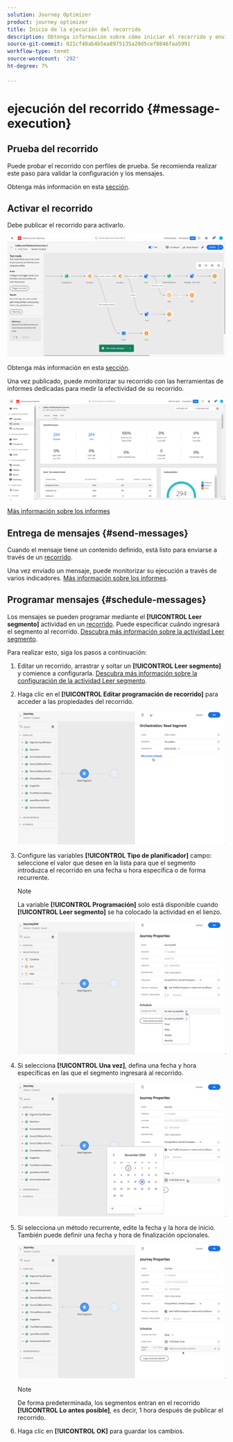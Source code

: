 ```yaml
---
solution: Journey Optimizer
product: journey optimizer
title: Inicio de la ejecución del recorrido
description: Obtenga información sobre cómo iniciar el recorrido y enviar mensajes
source-git-commit: 021cf48ab4b5ea8975135a20d5cef8846faa5991
workflow-type: tm+mt
source-wordcount: '292'
ht-degree: 7%

---
```



# ejecución del recorrido {#message-execution}

## Prueba del recorrido

Puede probar el recorrido con perfiles de prueba. Se recomienda realizar este paso para validar la configuración y los mensajes.

Obtenga más información en esta [sección](testing-the-journey.md).

## Activar el recorrido

Debe publicar el recorrido para activarlo.

![](assets/jo-journeyuc2_32bis.png)

Obtenga más información en esta [sección](publishing-the-journey.md).


Una vez publicado, puede monitorizar su recorrido con las herramientas de informes dedicadas para medir la efectividad de su recorrido.

![](assets/jo-dynamic_report_journey_12.png)

[Más información sobre los informes](../reports/live-report.md)

## Entrega de mensajes {#send-messages}

Cuando el mensaje tiene un contenido definido, está listo para enviarse a través de un [recorrido](journey.md).

Una vez enviado un mensaje, puede monitorizar su ejecución a través de varios indicadores. [Más información sobre los informes](../global-report.md).

## Programar mensajes {#schedule-messages}

Los mensajes se pueden programar mediante el **[!UICONTROL Leer segmento]** actividad en un [recorrido](journey.md). Puede especificar cuándo ingresará el segmento al recorrido. [Descubra más información sobre la actividad Leer segmento](read-segment.md).

Para realizar esto, siga los pasos a continuación:

1. Editar un recorrido, arrastrar y soltar un **[!UICONTROL Leer segmento]** y comience a configurarla. [Descubra más información sobre la configuración de la actividad Leer segmento](read-segment.md#configuring-segment-trigger-activity).

1. Haga clic en el **[!UICONTROL Editar programación de recorrido]** para acceder a las propiedades del recorrido.

   ![](assets/message-read-segment-schedule.png)

1. Configure las variables **[!UICONTROL Tipo de planificador]** campo: seleccione el valor que desee en la lista para que el segmento introduzca el recorrido en una fecha u hora específica o de forma recurrente.

   >[!NOTE]
   >
   >La variable **[!UICONTROL Programación]** solo está disponible cuando **[!UICONTROL Leer segmento]** se ha colocado la actividad en el lienzo.

   ![](assets/message-read-segment-scheduler.png)

1. Si selecciona **[!UICONTROL Una vez]**, defina una fecha y hora específicas en las que el segmento ingresará al recorrido.

   ![](assets/message-read-segment-scheduler-once.png)

1. Si selecciona un método recurrente, edite la fecha y la hora de inicio. También puede definir una fecha y hora de finalización opcionales.

   ![](assets/message-read-segment-scheduler-daily.png)

   >[!NOTE]
   >
   >De forma predeterminada, los segmentos entran en el recorrido **[!UICONTROL Lo antes posible]**, es decir, 1 hora después de publicar el recorrido.

1. Haga clic en **[!UICONTROL OK]** para guardar los cambios.

<!--Unitary messages that are triggered by an event within a journey cannot be scheduled.-->
